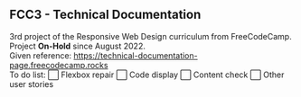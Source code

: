 ## FCC3 - Technical Documentation
3rd project of the Responsive Web Design curriculum from FreeCodeCamp.
Project **On-Hold** since August 2022.</br>
Given reference: https://technical-documentation-page.freecodecamp.rocks</br>
To do list: 
:white_large_square: Flexbox repair
:white_large_square: Code display
:white_large_square: Content check
:white_large_square: Other user stories